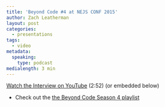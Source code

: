 ```yaml
---
title: 'Beyond Code #4 at NEJS CONF 2015'
author: Zach Leatherman
layout: post
categories:
  - presentations
tags:
  - video
metadata:
  speaking:
    type: podcast
medialength: 3 min
---
```


[Watch the Interview on YouTube](https://www.youtube.com/watch?v=WokZgLqX_e8) (2:52) (or embedded below)

<div class="fullwidth"><youtube-lite-player @slug="WokZgLqX_e8" @label="{{ title }}"></youtube-lite-player></div>

* Check out the [the Beyond Code Season 4 playlist](https://www.youtube.com/watch?v=opJvhfyz-Fo&list=PLCzseuA9sYreUnA0HXg220O7eIr2NB1IY)
